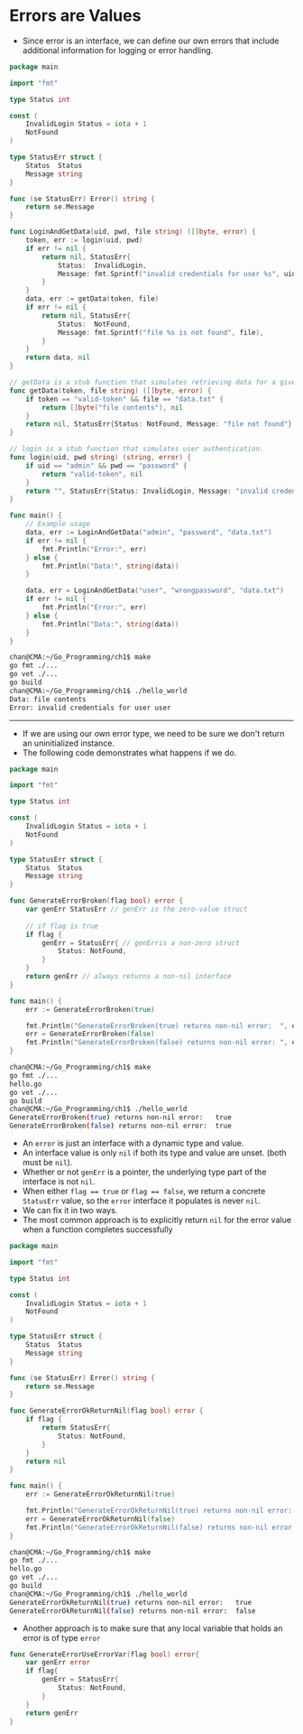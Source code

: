 # Errors are Values

- Since error is an interface, we can define our own errors that include additional information for logging or error handling.

```go
package main

import "fmt"

type Status int

const (
	InvalidLogin Status = iota + 1
	NotFound
)

type StatusErr struct {
	Status  Status
	Message string
}

func (se StatusErr) Error() string {
	return se.Message
}

func LoginAndGetData(uid, pwd, file string) ([]byte, error) {
	token, err := login(uid, pwd)
	if err != nil {
		return nil, StatusErr{
			Status:  InvalidLogin,
			Message: fmt.Sprintf("invalid credentials for user %s", uid),
		}
	}
	data, err := getData(token, file)
	if err != nil {
		return nil, StatusErr{
			Status:  NotFound,
			Message: fmt.Sprintf("file %s is not found", file),
		}
	}
	return data, nil
}

// getData is a stub function that simulates retrieving data for a given token and file.
func getData(token, file string) ([]byte, error) {
	if token == "valid-token" && file == "data.txt" {
		return []byte("file contents"), nil
	}
	return nil, StatusErr{Status: NotFound, Message: "file not found"}
}

// login is a stub function that simulates user authentication.
func login(uid, pwd string) (string, error) {
	if uid == "admin" && pwd == "password" {
		return "valid-token", nil
	}
	return "", StatusErr{Status: InvalidLogin, Message: "invalid credentials"}
}

func main() {
	// Example usage
	data, err := LoginAndGetData("admin", "password", "data.txt")
	if err != nil {
		fmt.Println("Error:", err)
	} else {
		fmt.Println("Data:", string(data))
	}

	data, err = LoginAndGetData("user", "wrongpassword", "data.txt")
	if err != nil {
		fmt.Println("Error:", err)
	} else {
		fmt.Println("Data:", string(data))
	}
}
```

```sh
chan@CMA:~/Go_Programming/ch1$ make
go fmt ./...
go vet ./...
go build
chan@CMA:~/Go_Programming/ch1$ ./hello_world
Data: file contents
Error: invalid credentials for user user
```

---

- If we are using our own error type, we need to be sure we don't return an uninitialized instance. 
- The following code demonstrates what happens if we do. 

```go
package main

import "fmt"

type Status int

const (
	InvalidLogin Status = iota + 1
	NotFound
)

type StatusErr struct {
	Status  Status
	Message string
}

func GenerateErrorBroken(flag bool) error {
	var genErr StatusErr // genErr is the zero-value struct
    
    // if flag is true
	if flag {
		genErr = StatusErr{ // genErris a non-zero struct
			Status: NotFound,
		}
	}
	return genErr // always returns a non-nil interface
}

func main() {
	err := GenerateErrorBroken(true)

	fmt.Println("GenerateErrorBroken(true) returns non-nil error:  ", err != nil)
	err = GenerateErrorBroken(false)
	fmt.Println("GenerateErrorBroken(false) returns non-nil error: ", err != nil)
}
```

```sh
chan@CMA:~/Go_Programming/ch1$ make
go fmt ./...
hello.go
go vet ./...
go build
chan@CMA:~/Go_Programming/ch1$ ./hello_world
GenerateErrorBroken(true) returns non-nil error:   true
GenerateErrorBroken(false) returns non-nil error:  true
```

- An `error` is just an interface with a dynamic type and value. 
- An interface value is only `nil` if both its type and value are unset. (both must be `nil`).
- Whether or not `genErr` is a pointer, the underlying type part of the interface is not `nil`.
- When either `flag == true` or `flag == false`, we return a concrete `StatusErr` value, so the `error` interface it populates is never `nil`.
- We can fix it in two ways.
- The most common approach is to explicitly return `nil` for the error value when a function completes successfully

```go
package main

import "fmt"

type Status int

const (
	InvalidLogin Status = iota + 1
	NotFound
)

type StatusErr struct {
	Status  Status
	Message string
}

func (se StatusErr) Error() string {
	return se.Message
}

func GenerateErrorOkReturnNil(flag bool) error {
	if flag {
		return StatusErr{
			Status: NotFound,
		}
	}
	return nil
}

func main() {
	err := GenerateErrorOkReturnNil(true)

	fmt.Println("GenerateErrorOkReturnNil(true) returns non-nil error:  ", err != nil)
	err = GenerateErrorOkReturnNil(false)
	fmt.Println("GenerateErrorOkReturnNil(false) returns non-nil error: ", err != nil)
}
```

```sh
chan@CMA:~/Go_Programming/ch1$ make
go fmt ./...
hello.go
go vet ./...
go build
chan@CMA:~/Go_Programming/ch1$ ./hello_world
GenerateErrorOkReturnNil(true) returns non-nil error:   true
GenerateErrorOkReturnNil(false) returns non-nil error:  false
```

- Another approach is to make sure that any local variable that holds an error is of type `error`

```go
func GenerateErrorUseErrorVar(flag bool) error{
    var genErr error 
    if flag{
        genErr = StatusErr{
            Status: NotFound,
        }
    }
    return genErr
}
```

